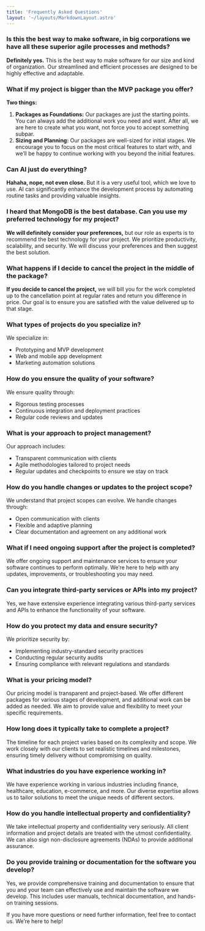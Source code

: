 ```yaml
---
title: 'Frequently Asked Questions'
layout: '~/layouts/MarkdownLayout.astro'
---
```


### Is this the best way to make software, in big corporations we have all these superior agile processes and methods?
**Definitely yes.** This is the best way to make software for our size and kind of organization. Our streamlined and efficient processes are designed to be highly effective and adaptable.

### What if my project is bigger than the MVP package you offer?
**Two things:**
1. **Packages as Foundations:** Our packages are just the starting points. You can always add the additional work you need and want. After all, we are here to create what you want, not force you to accept something subpar.
2. **Sizing and Planning:** Our packages are well-sized for initial stages. We encourage you to focus on the most critical features to start with, and we’ll be happy to continue working with you beyond the initial features.

### Can AI just do everything?
**Hahaha, nope, not even close.** But it is a very useful tool, which we love to use. AI can significantly enhance the development process by automating routine tasks and providing valuable insights.

### I heard that MongoDB is the best database. Can you use my preferred technology for my project?
**We will definitely consider your preferences,** but our role as experts is to recommend the best technology for your project. We prioritize productivity, scalability, and security. We will discuss your preferences and then suggest the best solution.

### What happens if I decide to cancel the project in the middle of the package?
**If you decide to cancel the project,** we will bill you for the work completed up to the cancellation point at regular rates and return you difference in price. Our goal is to ensure you are satisfied with the value delivered up to that stage.

### What types of projects do you specialize in?
We specialize in:
- Prototyping and MVP development
- Web and mobile app development
- Marketing automation solutions

### How do you ensure the quality of your software?
We ensure quality through:
- Rigorous testing processes
- Continuous integration and deployment practices
- Regular code reviews and updates

### What is your approach to project management?
Our approach includes:
- Transparent communication with clients
- Agile methodologies tailored to project needs
- Regular updates and checkpoints to ensure we stay on track

### How do you handle changes or updates to the project scope?
We understand that project scopes can evolve. We handle changes through:
- Open communication with clients
- Flexible and adaptive planning
- Clear documentation and agreement on any additional work

### What if I need ongoing support after the project is completed?
We offer ongoing support and maintenance services to ensure your software continues to perform optimally. We’re here to help with any updates, improvements, or troubleshooting you may need.

### Can you integrate third-party services or APIs into my project?
Yes, we have extensive experience integrating various third-party services and APIs to enhance the functionality of your software.

### How do you protect my data and ensure security?
We prioritize security by:
- Implementing industry-standard security practices
- Conducting regular security audits
- Ensuring compliance with relevant regulations and standards

### What is your pricing model?
Our pricing model is transparent and project-based. We offer different packages for various stages of development, and additional work can be added as needed. We aim to provide value and flexibility to meet your specific requirements.


### How long does it typically take to complete a project?
The timeline for each project varies based on its complexity and scope. We work closely with our clients to set realistic timelines and milestones, ensuring timely delivery without compromising on quality.

### What industries do you have experience working in?
We have experience working in various industries including finance, healthcare, education, e-commerce, and more. Our diverse expertise allows us to tailor solutions to meet the unique needs of different sectors.

### How do you handle intellectual property and confidentiality?
We take intellectual property and confidentiality very seriously. All client information and project details are treated with the utmost confidentiality. We can also sign non-disclosure agreements (NDAs) to provide additional assurance.

### Do you provide training or documentation for the software you develop?
Yes, we provide comprehensive training and documentation to ensure that you and your team can effectively use and maintain the software we develop. This includes user manuals, technical documentation, and hands-on training sessions.

If you have more questions or need further information, feel free to contact us. We’re here to help!
